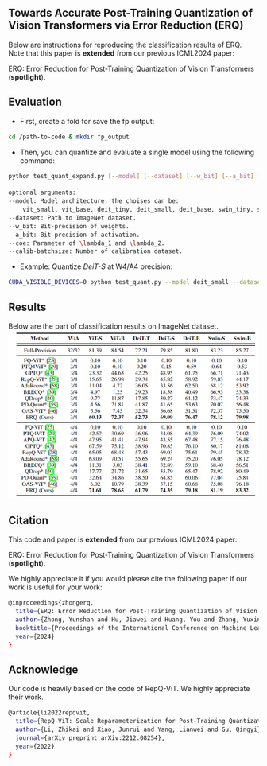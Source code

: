 ## Towards Accurate Post-Training Quantization of Vision Transformers via Error Reduction (ERQ)

Below are instructions for reproducing the classification results of ERQ. Note that this paper is **extended** from our previous ICML2024 paper: 

ERQ: Error Reduction for Post-Training Quantization of Vision Transformers (**spotlight**).


## Evaluation

- First, create a fold for save the fp output:

```bash
cd /path-to-code & mkdir fp_output
```

- Then, you can quantize and evaluate a single model using the following command:

```bash
python test_quant_expand.py [--model] [--dataset] [--w_bit] [--a_bit] [--coe] [--calib-batchsize]

optional arguments:
--model: Model architecture, the choises can be: 
    vit_small, vit_base, deit_tiny, deit_small, deit_base, swin_tiny, swin_small.
--dataset: Path to ImageNet dataset.
--w_bit: Bit-precision of weights.
--a_bit: Bit-precision of activation.
--coe: Parameter of \lambda_1 and \lambda_2.
--calib-batchsize: Number of calibration dataset.
```

- Example: Quantize *DeiT-S* at W4/A4 precision:

```bash
CUDA_VISIBLE_DEVICES=0 python test_quant.py --model deit_small --dataset /data/datasets/ImageNet --w_bit 4 --a_bit 4--calib-batchsize 32 --coe 10000
```


## Results

Below are the part of classification results on ImageNet dataset.
![img.png](img.png)

## Citation

This code and paper is **extended** from our previous ICML2024 paper: 

ERQ: Error Reduction for Post-Training Quantization of Vision Transformers (**spotlight**).

We highly appreciate it if you would please cite the following paper if our work is useful for your work:

```bash
@inproceedings{zhongerq,
  title={ERQ: Error Reduction for Post-Training Quantization of Vision Transformers},
  author={Zhong, Yunshan and Hu, Jiawei and Huang, You and Zhang, Yuxin and Ji, Rongrong},
  booktitle={Proceedings of the International Conference on Machine Learning (ICML)},
  year={2024}
}
```

## Acknowledge

Our code is heavily based on the code of RepQ-ViT. We highly appreciate their work.

```bash
@article{li2022repqvit,
  title={RepQ-ViT: Scale Reparameterization for Post-Training Quantization of Vision Transformers},
  author={Li, Zhikai and Xiao, Junrui and Yang, Lianwei and Gu, Qingyi},
  journal={arXiv preprint arXiv:2212.08254},
  year={2022}
}
```
